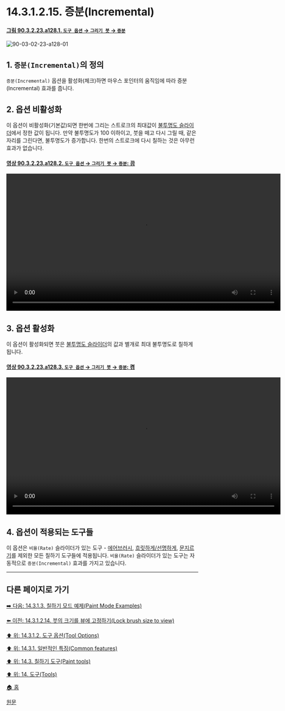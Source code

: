 # 14.3.1.2.15. 증분(Incremental)

<a id="90-03-02-23-a128-01"></a>

#### [그림 90.3.2.23.a128.1. `도구 옵션` → `그리기 붓` → `증분`](./90-03-02-23-paintbrush.md#90-03-02-23-a128-01)
![90-03-02-23-a128-01](https://github.com/wonder13662/gimp/assets/15767104/727f813f-d5a7-4c70-8251-80ffe4a313f5)

## 1. `증분(Incremental)`의 정의
`증분(Incremental)` 옵션을 활성화(체크)하면 마우스 포인터의 움직임에 따라 증분(Incremental) 효과를 줍니다.

## 2. 옵션 비활성화
이 옵션이 비활성화(기본값)되면 한번에 그리는 스트로크의 최대값이 [불투명도 슬라이더](./14-03-01-02-02-opacity.md)에서 정한 값이 됩니다. 만약 불투명도가 100 이하이고, 붓을 떼고 다시 그릴 때, 같은 자리를 그린다면, 불투명도가 증가합니다. 한번의 스트로크에 다시 칠하는 것은 아무런 효과가 없습니다.

<a id="90-03-02-23-a128-02"></a>

#### [영상 90.3.2.23.a128.2. `도구 옵션` → `그리기 붓` → `증분`: 끔](./90-03-02-23-paintbrush.md#90-03-02-23-a128-02)
<video controls="controls" width="720" src="https://github.com/wonder13662/gimp/assets/15767104/2202eaaf-e2f6-4776-8780-31e2019f4268"></video>

## 3. 옵션 활성화
이 옵션이 활성화되면 붓은 [불투명도 슬라이더](./14-03-01-02-02-opacity.md)의 값과 별개로 최대 불투명도로 칠하게 됩니다.

<a id="90-03-02-23-a128-03"></a>

#### [영상 90.3.2.23.a128.3. `도구 옵션` → `그리기 붓` → `증분`: 켬](./90-03-02-23-paintbrush.md#90-03-02-23-a128-03)
<video controls="controls" width="720" src="https://github.com/wonder13662/gimp/assets/15767104/57faff25-94a9-4d70-bc05-8363ff8de4a4"></video>

## 4. 옵션이 적용되는 도구들
이 옵션은 `비율(Rate)` 슬라이더가 있는 도구 - [에어브러시](./14-03-10-00-airbrush.md), [흐릿하게/선명하게](./14-03-15-00-blur-sharpen.md), [문지르기](./14-03-16-smudge.md)를 제외한 모든 칠하기 도구들에 적용됩니다. `비율(Rate)` 슬라이더가 있는 도구는 자동적으로 `증분(Incremental)` 효과를 가지고 있습니다.

***

## 다른 페이지로 가기

[➡️ 다음: 14.3.1.3. 칠하기 모드 예제(Paint Mode Examples)](./14-03-01-03-00-paint_mode_examples.md)

[⬅️ 이전: 14.3.1.2.14. 붓의 크기를 뷰에 고정하기(Lock brush size to view)](./14-03-01-02-14-lock_brush_size_to_view.md)

[⬆️ 위: 14.3.1.2. 도구 옵션(Tool Options)](./14-03-01-02-00-tool_options.md)

[⬆️ 위: 14.3.1. 일반적인 특징(Common features)](./14-03-01-00-common-features.md)

[⬆️ 위: 14.3. 칠하기 도구(Paint tools)](./14-03-00-paint-tools.md)

[⬆️ 위: 14. 도구(Tools)](./14-00-tools.md)

[🏠 홈](./00-home.md)

[원문](https://docs.gimp.org/2.10/ko/gimp-tools-paint.html#)
